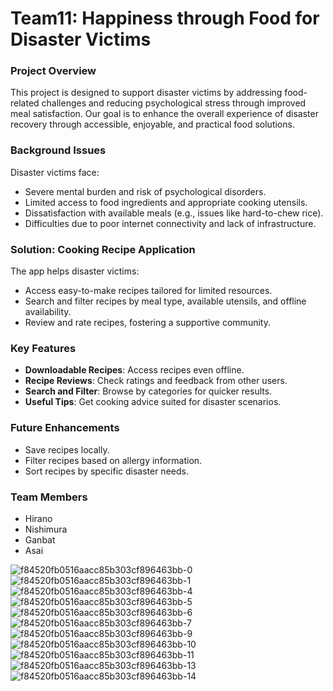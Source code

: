 # Team11: Happiness through Food for Disaster Victims

### Project Overview

This project is designed to support disaster victims by addressing food-related challenges and reducing psychological stress through improved meal satisfaction. Our goal is to enhance the overall experience of disaster recovery through accessible, enjoyable, and practical food solutions.

### Background Issues

Disaster victims face:

- Severe mental burden and risk of psychological disorders.
- Limited access to food ingredients and appropriate cooking utensils.
- Dissatisfaction with available meals (e.g., issues like hard-to-chew rice).
- Difficulties due to poor internet connectivity and lack of infrastructure.

### Solution: Cooking Recipe Application

The app helps disaster victims:

- Access easy-to-make recipes tailored for limited resources.
- Search and filter recipes by meal type, available utensils, and offline availability.
- Review and rate recipes, fostering a supportive community.

### Key Features

- **Downloadable Recipes**: Access recipes even offline.
- **Recipe Reviews**: Check ratings and feedback from other users.
- **Search and Filter**: Browse by categories for quicker results.
- **Useful Tips**: Get cooking advice suited for disaster scenarios.

### Future Enhancements

- Save recipes locally.
- Filter recipes based on allergy information.
- Sort recipes by specific disaster needs.

### Team Members

- Hirano
- Nishimura
- Ganbat
- Asai

![f84520fb0516aacc85b303cf896463bb-0](https://github.com/user-attachments/assets/c2c70b23-2ca6-460f-bc10-c72197f3e9eb)
![f84520fb0516aacc85b303cf896463bb-1](https://github.com/user-attachments/assets/0a97695c-d5fe-4cca-a006-e2a05c1bd908)
![f84520fb0516aacc85b303cf896463bb-4](https://github.com/user-attachments/assets/01b08175-2662-4796-9546-0f029c6c3562)
![f84520fb0516aacc85b303cf896463bb-5](https://github.com/user-attachments/assets/16479598-6085-4533-a2ff-06fe8ade9aee)
![f84520fb0516aacc85b303cf896463bb-6](https://github.com/user-attachments/assets/d55a800e-d908-487d-a07b-51a75776507a)
![f84520fb0516aacc85b303cf896463bb-7](https://github.com/user-attachments/assets/3478c5a7-550b-4a40-8457-647f8b6bdba8)
![f84520fb0516aacc85b303cf896463bb-9](https://github.com/user-attachments/assets/53a35077-c25e-458a-988f-04e0e753a6bf)
![f84520fb0516aacc85b303cf896463bb-10](https://github.com/user-attachments/assets/267c931e-23c3-437c-a872-4d9edf6ac674)
![f84520fb0516aacc85b303cf896463bb-11](https://github.com/user-attachments/assets/c3abfe47-1355-4634-9a3d-7d1c78534643)
![f84520fb0516aacc85b303cf896463bb-13](https://github.com/user-attachments/assets/b13b7c25-4c20-434b-bb66-448e7d47c3bc)
![f84520fb0516aacc85b303cf896463bb-14](https://github.com/user-attachments/assets/1c3f2b58-8b22-4ade-bb47-930bec5885d8)
